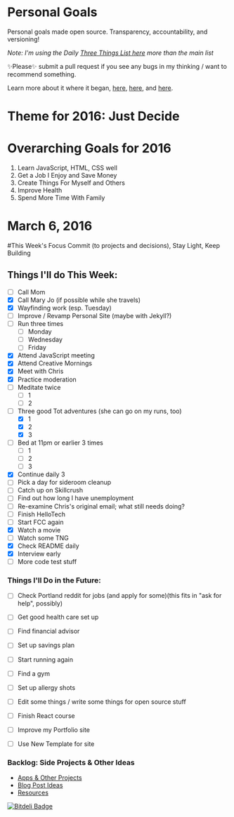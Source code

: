 Personal Goals
==============

Personal goals made open source. Transparency, accountability, and versioning!

*Note: I'm using the Daily [Three Things List here](https://github.com/jwithington/personal-goals/blob/master/content-list/three.md) more than the main list*


✨Please✨ submit a pull request if you see any bugs in my thinking / want to recommend something.

Learn more about it where it began, [here](https://github.com/una/personal-goals), [here](http://una.im/personal-goals-guide#💁), and [here](https://www.youtube.com/watch?v=xQEU0ZsvXYI).

# Theme for 2016: Just Decide

# Overarching Goals for 2016
1. Learn JavaScript, HTML, CSS well
2. Get a Job I Enjoy and Save Money
3. Create Things For Myself and Others
4. Improve Health
5. Spend More Time With Family

# March 6, 2016

#This Week's Focus
Commit (to projects and decisions), Stay Light, Keep Building

## Things I'll do This Week:

- [ ] Call Mom
- [X] Call Mary Jo (if possible while she travels)
- [X] Wayfinding work (esp. Tuesday)
- [ ] Improve / Revamp Personal Site (maybe with Jekyll?)
- [ ] Run three times
  - [ ] Monday
  - [ ] Wednesday
  - [ ] Friday
- [X] Attend JavaScript meeting
- [X] Attend Creative Mornings
- [X] Meet with Chris
- [X] Practice moderation
- [ ] Meditate twice
  - [ ] 1
  - [ ] 2
- [ ] Three good Tot adventures (she can go on my runs, too)
  - [X] 1
  - [X] 2
  - [X] 3
- [ ] Bed at 11pm or earlier 3 times
  - [ ] 1
  - [ ] 2
  - [ ] 3
- [X] Continue daily 3
- [ ] Pick a day for sideroom cleanup
- [ ] Catch up on Skillcrush
- [ ] Find out how long I have unemployment
- [ ] Re-examine Chris's original email; what still needs doing?
- [ ] Finish HelloTech
- [ ] Start FCC again
- [X] Watch a movie
- [ ] Watch some TNG
- [X] Check README daily
- [X] Interview early
- [ ] More code test stuff

### Things I'll Do in the Future:
- [ ] Check Portland reddit for jobs (and apply for some)(this fits in "ask for help", possibly)
- [ ] Get good health care set up
- [ ] Find financial advisor
- [ ] Set up savings plan
- [ ] Start running again
- [ ] Find a gym
- [ ] Set up allergy shots
- [ ] Edit some things / write some things for open source stuff
- [ ] Finish React course
- [ ] Improve my Portfolio site
- [ ] Use New Template for site


### Backlog: Side Projects & Other Ideas
- [Apps & Other Projects](content-list/projects.md)
- [Blog Post Ideas](content-list/blog.md)
- [Resources](/resources)


[![Bitdeli Badge](https://d2weczhvl823v0.cloudfront.net/jwithington/personal-goals/trend.png)](https://bitdeli.com/free "Bitdeli Badge")
